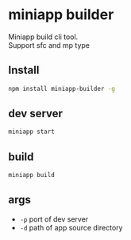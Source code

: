 # miniapp builder

Miniapp build cli tool.  
Support sfc and mp type

## Install

```bash
npm install miniapp-builder -g
```

## dev server

```bash
miniapp start
```

## build 

```bash
miniapp build
```

## args

- `-p` port of dev server
- `-d` path of app source directory

